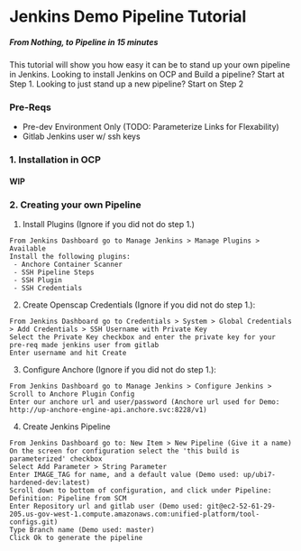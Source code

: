# Jenkins Demo Pipeline Tutorial
##### From Nothing, to Pipeline in 15 minutes
This tutorial will show you how easy it can be to stand up your own pipeline in Jenkins.
Looking to install Jenkins on OCP and Build a pipeline? Start at Step 1.
Looking to just stand up a new pipeline? Start on Step 2
### Pre-Reqs
 - Pre-dev Environment Only (TODO: Parameterize Links for Flexability)
 - Gitlab Jenkins user w/ ssh keys

### 1. Installation in OCP
#### WIP

### 2. Creating your own Pipeline

1. Install Plugins (Ignore if you did not do step 1.)
```
From Jenkins Dashboard go to Manage Jenkins > Manage Plugins > Available
Install the following plugins:
 - Anchore Container Scanner
 - SSH Pipeline Steps
 - SSH Plugin
 - SSH Credentials

```
2. Create Openscap Credentials (Ignore if you did not do step 1.):
```
From Jenkins Dashboard go to Credentials > System > Global Credentials > Add Credentials > SSH Username with Private Key
Select the Private Key checkbox and enter the private key for your pre-req made jenkins user from gitlab
Enter username and hit Create
```
3. Configure Anchore (Ignore if you did not do step 1.):
```
From Jenkins Dashboard go to Manage Jenkins > Configure Jenkins > Scroll to Anchore Plugin Config
Enter our anchore url and user/password (Anchore url used for Demo: http://up-anchore-engine-api.anchore.svc:8228/v1)
```
4. Create Jenkins Pipeline
```
From Jenkins Dashboard go to: New Item > New Pipeline (Give it a name)
On the screen for configuration select the 'this build is parameterized' checkbox
Select Add Parameter > String Parameter
Enter IMAGE_TAG for name, and a default value (Demo used: up/ubi7-hardened-dev:latest)
Scroll down to bottom of configuration, and click under Pipeline: Definition: Pipeline from SCM
Enter Repository url and gitlab user (Demo used: git@ec2-52-61-29-205.us-gov-west-1.compute.amazonaws.com:unified-platform/tool-configs.git)
Type Branch name (Demo used: master)
Click Ok to generate the pipeline

